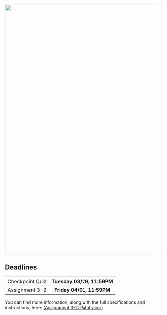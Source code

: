 <p>
<img src="https://cs184.eecs.berkeley.edu/cs184_sp17_content/article_images/21_1.jpg" width="800px" />
</p>

## Deadlines

| <span style="font-weight:normal">Checkpoint Quiz</span> | **Tuesday 03/29, 11:59PM** |
|:-------------------------------------------------------:|:--------------------------:|
|  <span style="font-weight:normal">Assignment 3-2</span>   | **Friday 04/01, 11:59PM** |

You can find more information, along with the full specifications and instructions, here: [(Assignment 3-2: Pathtracer)](https://cs184.eecs.berkeley.edu/sp22/docs/proj3-2)
